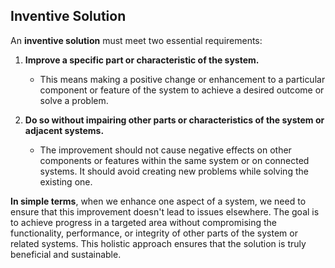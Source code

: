 ## Inventive Solution

An **inventive solution** must meet two essential requirements:

1. **Improve a specific part or characteristic of the system.**
   - This means making a positive change or enhancement to a particular component or feature of the system to achieve a desired outcome or solve a problem.

2. **Do so without impairing other parts or characteristics of the system or adjacent systems.**
   - The improvement should not cause negative effects on other components or features within the same system or on connected systems. It should avoid creating new problems while solving the existing one.

**In simple terms**, when we enhance one aspect of a system, we need to ensure that this improvement doesn't lead to issues elsewhere. The goal is to achieve progress in a targeted area without compromising the functionality, performance, or integrity of other parts of the system or related systems. This holistic approach ensures that the solution is truly beneficial and sustainable.
